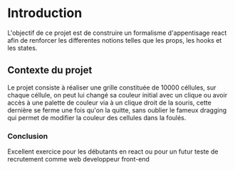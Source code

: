 # Introduction

L'objectif de ce projet est de construire un formalisme d'appentisage react afin de renforcer les differentes notions telles que les props, les hooks et les states.


## Contexte du projet

Le projet consiste à réaliser une grille constituée de 10000 céllules, sur chaque céllule, on peut lui changé sa couleur initial avec un clique ou avoir accès à une palette de couleur via à un clique droit de la souris, cette dernière se ferme une fois qu'on la quitte, sans oublier le fameux dragging qui permet de modifier la couleur des cellules dans la foulés.

### Conclusion

Excellent exercice pour les débutants en react ou pour un futur teste de recrutement comme web developpeur front-end